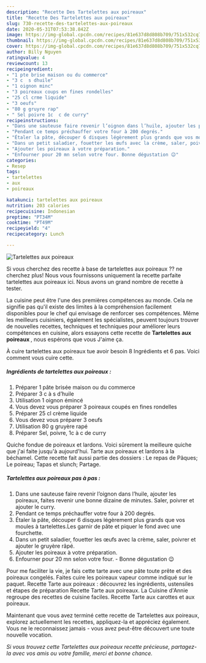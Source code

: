 ```yaml
---
description: "Recette Des Tartelettes aux poireaux"
title: "Recette Des Tartelettes aux poireaux"
slug: 730-recette-des-tartelettes-aux-poireaux
date: 2020-05-31T07:53:38.842Z
image: https://img-global.cpcdn.com/recipes/81e637d8d808b709/751x532cq70/tartelettes-aux-poireaux-photo-principale-de-la-recette.jpg
thumbnail: https://img-global.cpcdn.com/recipes/81e637d8d808b709/751x532cq70/tartelettes-aux-poireaux-photo-principale-de-la-recette.jpg
cover: https://img-global.cpcdn.com/recipes/81e637d8d808b709/751x532cq70/tartelettes-aux-poireaux-photo-principale-de-la-recette.jpg
author: Billy Nguyen
ratingvalue: 4
reviewcount: 13
recipeingredient:
- "1 pte brise maison ou du commerce"
- "3 c  s dhuile"
- "1 oignon minc"
- "3 poireaux coups en fines rondelles"
- "25 cl crme liquide"
- "3 oeufs"
- "80 g gruyre rap"
- " Sel poivre 1c  c de curry"
recipeinstructions:
- "Dans une sauteuse faire revenir l’oignon dans l’huile, ajouter les poireaux, faites revenir une bonne dizaine de minutes. Saler, poivrer et ajouter le curry."
- "Pendant ce temps préchauffer votre four à 200 degrés."
- "Étaler la pâte, découper 6 disques légèrement plus grands que vos moules à tartelettes.Les garnir de pâte et piquer le fond avec une fourchette."
- "Dans un petit saladier, fouetter les œufs avec la crème, saler, poivrer et ajouter le gruyère râpé."
- "Ajouter les poireaux à votre préparation."
- "Enfourner pour 20 mn selon votre four. Bonne dégustation 😉"
categories:
- Resep
tags:
- tartelettes
- aux
- poireaux

katakunci: tartelettes aux poireaux 
nutrition: 203 calories
recipecuisine: Indonesian
preptime: "PT34M"
cooktime: "PT49M"
recipeyield: "4"
recipecategory: Lunch

---
```



![Tartelettes aux poireaux](https://img-global.cpcdn.com/recipes/81e637d8d808b709/751x532cq70/tartelettes-aux-poireaux-photo-principale-de-la-recette.jpg)

Si vous cherchez des recette à base de tartelettes aux poireaux ?? ne cherchez plus! Nous vous fournissons uniquement la recette parfaite tartelettes aux poireaux ici. Nous avons un grand nombre de recette à tester.

La cuisine peut être l'une des premières compétences au monde. Cela ne signifie pas qu'il existe des limites à la compréhension facilement disponibles pour le chef qui envisage de renforcer ses compétences. Même les meilleurs cuisiniers, également les spécialistes, peuvent toujours trouver de nouvelles recettes, techniques et techniques pour améliorer leurs compétences en cuisine, alors essayons cette recette de <strong> Tartelettes aux poireaux </strong>, nous espérons que vous J'aime ça.

<!--inarticleads1-->

À cuire tartelettes aux poireaux tue avoir besoin 8 Ingrédients et 6 pas. Voici comment vous cuire cette.

##### Ingrédients de tartelettes aux poireaux :

1. Préparer 1 pâte brisée maison ou du commerce
1. Préparer 3 c à s d’huile
1. Utilisation 1 oignon émincé
1. Vous devez vous préparer 3 poireaux coupés en fines rondelles
1. Préparer 25 cl crème liquide
1. Vous devez vous préparer 3 oeufs
1. Utilisation 80 g gruyère rapé
1. Préparer  Sel, poivre, 1c à c de curry


Quiche fondue de poireaux et lardons. Voici sûrement la meilleure quiche que j&#39;ai faite jusqu&#39;à aujourd&#39;hui. Tarte aux poireaux et lardons à la béchamel. Cette recette fait aussi partie des dossiers : Le repas de Pâques; Le poireau; Tapas et slunch; Partage. 

<!--inarticleads2-->

##### Tartelettes aux poireaux pas à pas :

1. Dans une sauteuse faire revenir l’oignon dans l’huile, ajouter les poireaux, faites revenir une bonne dizaine de minutes. Saler, poivrer et ajouter le curry.
1. Pendant ce temps préchauffer votre four à 200 degrés.
1. Étaler la pâte, découper 6 disques légèrement plus grands que vos moules à tartelettes.Les garnir de pâte et piquer le fond avec une fourchette.
1. Dans un petit saladier, fouetter les œufs avec la crème, saler, poivrer et ajouter le gruyère râpé.
1. Ajouter les poireaux à votre préparation.
1. Enfourner pour 20 mn selon votre four. - Bonne dégustation 😉


Pour me faciliter la vie, je fais cette tarte avec une pâte toute prête et des poireaux congelés. Faites cuire les poireaux vapeur comme indiqué sur le paquet. Recette Tarte aux poireaux : découvrez les ingrédients, ustensiles et étapes de préparation Recette Tarte aux poireaux. La Cuisine d&#39;Annie regroupe des recettes de cuisine faciles. Recette Tarte aux carottes et aux poireaux. 

<!--inarticleads1-->

<p>
Maintenant que vous avez terminé cette recette de Tartelettes aux poireaux, explorez actuellement les recettes, appliquez-la et appréciez également. Vous ne le reconnaissez jamais - vous avez peut-être découvert une toute nouvelle vocation.
</p>

<p>
<i>Si vous trouvez cette Tartelettes aux poireaux recette précieuse, partagez-la avec vos amis ou votre famille, merci et bonne chance.</i>
</p>
